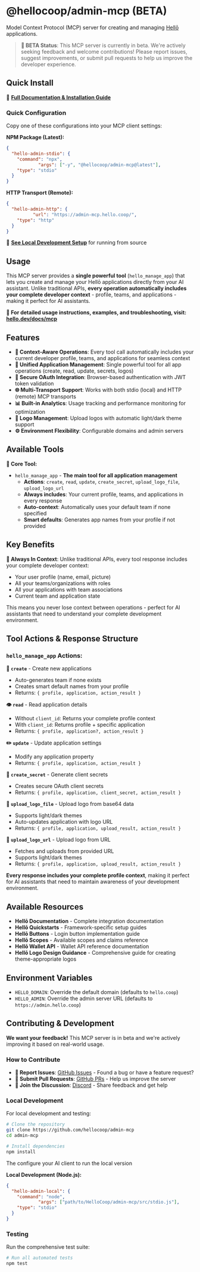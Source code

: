 # @hellocoop/admin-mcp (BETA)

Model Context Protocol (MCP) server for creating and managing [Hellō](https://hello.dev) applications.

> **🚧 BETA Status**: This MCP server is currently in beta. We're actively seeking feedback and welcome contributions! Please report issues, suggest improvements, or submit pull requests to help us improve the developer experience.

## Quick Install

📖 **[Full Documentation & Installation Guide](https://hello.dev/docs/mcp)**

### Quick Configuration

Copy one of these configurations into your MCP client settings:

**NPM Package (Latest):**
```json
{
  "hello-admin-stdio": {
    "command": "npx",
            "args": ["-y", "@hellocoop/admin-mcp@latest"],
    "type": "stdio"
  }
}
```

**HTTP Transport (Remote):**
```json
{
  "hello-admin-http": {
          "url": "https://admin-mcp.hello.coop/",
    "type": "http"
  }
}
```

📖 **[See Local Development Setup](#local-development)** for running from source 

## Usage

This MCP server provides a **single powerful tool** (`hello_manage_app`) that lets you create and manage your Hellō applications directly from your AI assistant. Unlike traditional APIs, **every operation automatically includes your complete developer context** - profile, teams, and applications - making it perfect for AI assistants.

**📖 For detailed usage instructions, examples, and troubleshooting, visit: [hello.dev/docs/mcp](https://hello.dev/docs/mcp)**

## Features

- **🏢 Context-Aware Operations**: Every tool call automatically includes your current developer profile, teams, and applications for seamless context
- **📱 Unified Application Management**: Single powerful tool for all app operations (create, read, update, secrets, logos)
- **🔐 Secure OAuth Integration**: Browser-based authentication with JWT token validation
- **🌐 Multi-Transport Support**: Works with both stdio (local) and HTTP (remote) MCP transports
- **📊 Built-in Analytics**: Usage tracking and performance monitoring for optimization
- **🎨 Logo Management**: Upload logos with automatic light/dark theme support
- **⚙️ Environment Flexibility**: Configurable domains and admin servers

## Available Tools

**🎯 Core Tool:**
- `hello_manage_app` - **The main tool for all application management**
  - **Actions**: `create`, `read`, `update`, `create_secret`, `upload_logo_file`, `upload_logo_url`
  - **Always includes**: Your current profile, teams, and applications in every response
  - **Auto-context**: Automatically uses your default team if none specified
  - **Smart defaults**: Generates app names from your profile if not provided

## Key Benefits

**🔄 Always In Context**: Unlike traditional APIs, every tool response includes your complete developer context:
- Your user profile (name, email, picture)
- All your teams/organizations with roles
- All your applications with team associations
- Current team and application state

This means you never lose context between operations - perfect for AI assistants that need to understand your complete development environment.

## Tool Actions & Response Structure

### `hello_manage_app` Actions:

**📝 `create`** - Create new applications
- Auto-generates team if none exists
- Creates smart default names from your profile
- Returns: `{ profile, application, action_result }`

**👁️ `read`** - Read application details  
- Without `client_id`: Returns your complete profile context
- With `client_id`: Returns profile + specific application
- Returns: `{ profile, application?, action_result }`

**✏️ `update`** - Update application settings
- Modify any application property
- Returns: `{ profile, application, action_result }`

**🔑 `create_secret`** - Generate client secrets
- Creates secure OAuth client secrets
- Returns: `{ profile, application, client_secret, action_result }`

**🎨 `upload_logo_file`** - Upload logo from base64 data
- Supports light/dark themes
- Auto-updates application with logo URL
- Returns: `{ profile, application, upload_result, action_result }`

**🔗 `upload_logo_url`** - Upload logo from URL
- Fetches and uploads from provided URL
- Supports light/dark themes  
- Returns: `{ profile, application, upload_result, action_result }`

**Every response includes your complete profile context**, making it perfect for AI assistants that need to maintain awareness of your development environment.

## Available Resources

- **Hellō Documentation** - Complete integration documentation
- **Hellō Quickstarts** - Framework-specific setup guides
- **Hellō Buttons** - Login button implementation guide
- **Hellō Scopes** - Available scopes and claims reference
- **Hellō Wallet API** - Wallet API reference documentation
- **Hellō Logo Design Guidance** - Comprehensive guide for creating theme-appropriate logos

## Environment Variables

- `HELLO_DOMAIN`: Override the default domain (defaults to `hello.coop`)
- `HELLO_ADMIN`: Override the admin server URL (defaults to `https://admin.hello.coop`)

## Contributing & Development

**We want your feedback!** This MCP server is in beta and we're actively improving it based on real-world usage.

### How to Contribute

- **🐛 Report Issues**: [GitHub Issues](https://github.com/hellocoop/packages-js/issues) - Found a bug or have a feature request?
- **🔧 Submit Pull Requests**: [GitHub PRs](https://github.com/hellocoop/packages-js/pulls) - Help us improve the server
- **💬 Join the Discussion**: [Discord](https://discord.gg/hellocoop) - Share feedback and get help

### Local Development

For local development and testing:

```sh
# Clone the repository
git clone https://github.com/hellocoop/admin-mcp
cd admin-mcp

# Install dependencies
npm install
```

The configure your AI client to run the local version 

**Local Development (Node.js):**
```json
{
  "hello-admin-local": {
    "command": "node",
            "args": ["path/to/HelloCoop/admin-mcp/src/stdio.js"],
    "type": "stdio"
  }
}
```

### Testing

Run the comprehensive test suite:

```sh
# Run all automated tests
npm test

```
